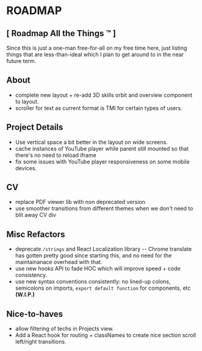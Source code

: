 # ROADMAP #
## [ Roadmap All the Things ™ ] ##

Since this is just a one-man free-for-all on my free time here, just listing things that are less-than-ideal which I plan to get around to in the near future term.

## About
- complete new layout + re-add 3D skills orbit and overview component to layout.
- scroller for text as current format is TMI for certain types
of users.

## Project Details
- Use vertical space a bit better in the layout on wide screens.
- cache instances of YouTube player while parent still mounted so that there's no need to reload iframe
- fix some issues with YouTube player responsiveness on some mobile devices.

## CV
- replace PDF viewer lib with non deprecated version
- use smoother transitions from different themes when we don't need to blit away CV div

## Misc Refactors
- deprecate `/strings` and React Localization library -- Chrome translate has gotten pretty good since starting this, and no need for the maintainanace overhead with that.
- use new hooks API to fade HOC which will improve speed + code consistency.
- use new syntax conventions consistently: no lined-up colons, semicolons on imports, `export default function` for components, etc **(W.I.P.)**

## Nice-to-haves

- allow filtering of techs in Projects view.
- Add a React hook for routing + classNames to create nice section 
scroll left/right transitions.